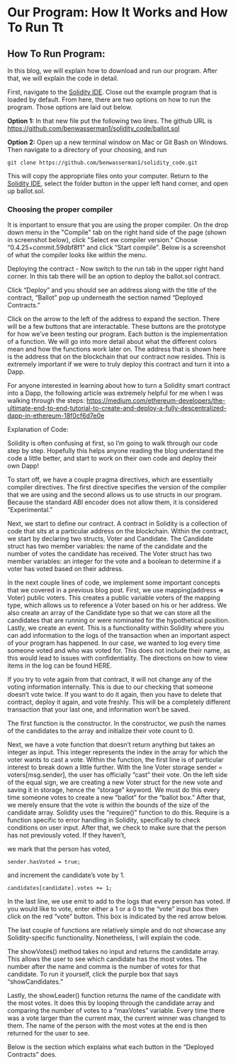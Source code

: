 # Our Program: How It Works and How To Run Tt

## How To Run Program:

In this blog, we will explain how to download and run our program. After that, we will explain the code in detail. 

First, navigate to the [Solidity IDE](https://remix.ethereum.org). Close out the example program that is loaded by default. 
From here, there are two options on how to run the program. Those options are laid out below.

**Option 1:** 
In that new file put the following two lines. The github URL is https://github.com/benwasserman1/solidity_code/ballot.sol

**Option 2:** 
Open up a new terminal window on Mac or Git Bash on Windows. Then navigate to a directory of your choosing, and run 
```
git clone https://github.com/benwasserman1/solidity_code.git
```
This will copy the appropriate files onto your computer. Return to  the [Solidity IDE](https://remix.ethereum.org), select 
the folder button in the upper left hand corner, and open up ballot.sol. 


### Choosing the proper compiler

It is important to ensure that you are using the proper compiler. On the drop down menu in the "Compile" tab on the right hand side of the page (shown in screenshot below), click "Select ew compiler version." Choose “0.4.25+commit.59dbf8f1” and click “Start compile”. Below is a screenshot of what the compiler looks like within the menu.

[](Screenshots/compile1)

Deploying the contract - Now switch to the run tab in the upper right hand corner. In this tab there will be an option to deploy the ballot.sol contract.



Click “Deploy” and you should see an address along with the title of the contract, “Ballot” pop up underneath the section named “Deployed Contracts.” 



Click on the arrow to the left of the address to expand the section. There will be a few buttons that are interactable. These buttons are the prototype for how we’ve been testing our program. Each button is the implementation of a function. We will go into more detail about what the different colors mean and how the functions work later on. The address that is shown here is the address that on the blockchain that our contract now resides. This is extremely important if we were to truly deploy this contract and turn it into a Dapp. 

For anyone interested in learning about how to turn a Solidity smart contract into a Dapp, the following article was extremely helpful for me when I was walking through the steps: https://medium.com/ethereum-developers/the-ultimate-end-to-end-tutorial-to-create-and-deploy-a-fully-descentralized-dapp-in-ethereum-18f0cf6d7e0e


Explanation of Code:

Solidity is often confusing at first, so I’m going to walk through our code step by step. Hopefully this helps anyone reading the blog understand the code a little better, and start to work on their own code and deploy their own Dapp! 

To start off, we have a couple pragma directives, which are essentially compiler directives. The first directive specifies the version of the compiler that we are using and the second allows us to use structs in our program. Because the standard ABI encoder does not allow them, it is considered “Experimental.” 

Next, we start to define our contract. A contract in Solidity is a collection of code that sits at a particular address on the blockchain. Within the contract, we start by declaring two structs, Voter and Candidate. The Candidate struct has two member variables: the name of the candidate and the number of votes the candidate has received. The Voter struct has two member variables: an integer for the vote and a boolean to determine if a voter has voted based on their address.

In the next couple lines of code, we implement some important concepts that we covered in a previous blog post. First, we use mapping(address => Voter) public voters. This creates a public variable voters of the mapping type, which allows us to reference a Voter based on his or her address. We also create an array of the Candidate type so that we can store all the candidates that are running or were nominated for the hypothetical position. Lastly, we create an event. This is a functionality within Solidity where you can add information to the logs of the transaction when an important aspect of your program has happened. In our case, we wanted to log every time someone voted and who was voted for. This does not include their name, as this would lead to issues with confidentiality. The directions on how to view items in the log can be found HERE.

If you try to vote again from that contract, it will not change any of the voting information internally. This is due to our checking that someone doesn’t vote twice. If you want to do it again, then you have to delete that contract, deploy it again, and vote freshly. This will be a completely different transaction that your last one, and information won’t be saved.

The first function is the constructor. In the constructor, we push the names of the candidates to the array and initialize their vote count to 0.

 Next, we have a vote function that doesn’t return anything but takes an integer as input. This integer represents the index in the array for which the voter wants to cast a vote. Within the function, the first line is of particular interest to break down a little further. With the line Voter storage sender = voters[msg.sender], the user has officially “cast” their vote. On the left side of the equal sign, we are creating a new Voter struct for the new vote and saving it in storage, hence the “storage” keyword. We must do this every time someone votes to create a new “ballot” for the “ballot box.”  After that, we merely ensure that the vote is within the bounds of the size of the candidate array. Solidity uses the “require()” function to do this. Require is a function specific to error handling in Solidity, specifically to check conditions on user input. After that, we check to make sure that the person has not previously voted. If they haven’t,

 we mark that the person has voted,
```
sender.hasVoted = true;
```
and increment the candidate’s vote by 1. 
```
candidates[candidate].votes += 1;
```

In the last line, we use emit to add to the logs that every person has voted. If you would like to vote, enter either a 1 or a 0 to the “vote” input box then click on the red “vote” button. This box is indicated by the red arrow below.





The last couple of functions are relatively simple and do not showcase any Solidity-specific functionality. Nonetheless, I will explain the code.

The showVotes() method takes no input and returns the candidate array. This allows the user to see which candidate has the most votes. The number after the name and comma is the number of votes for that candidate. To run it yourself, click the purple box that says “showCandidates.”



Lastly, the showLeader() function returns the name of the candidate with the most votes. It does this by looping through the candidate array and comparing the number of votes to a “maxVotes” variable. Every time there was a vote larger than the current max, the current winner was changed to them. The name of the person with the most votes at the end is then returned for the user to see.

Below is the section which explains what each button in the “Deployed Contracts” does.
